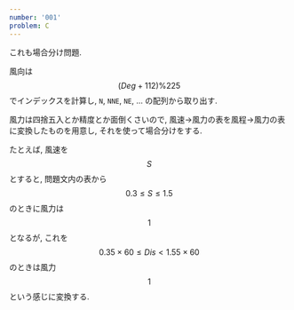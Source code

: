 ```yaml
---
number: '001'
problem: C
---
```

これも場合分け問題.

風向は $$ (Deg + 112) \% 225 $$ でインデックスを計算し, `N`, `NNE`, `NE`, ... の配列から取り出す.

風力は四捨五入とか精度とか面倒くさいので, 風速→風力の表を風程→風力の表に変換したものを用意し, それを使って場合分けをする.

たとえば, 風速を $$ S $$ とすると, 問題文内の表から $$ 0.3 \leq S \leq 1.5 $$ のときに風力は $$ 1 $$ となるが, これを $$ 0.35 \times 60 \leq Dis \lt 1.55 \times 60 $$ のときは風力 $$ 1 $$ という感じに変換する.
